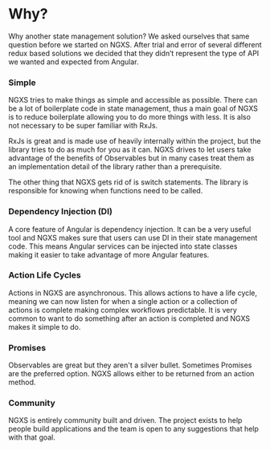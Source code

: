 # Why?

Why another state management solution? We asked ourselves that same question before we started on NGXS. After trial and error of several different redux based solutions we decided that they didn’t represent the type of API we wanted and expected from Angular.

### Simple
NGXS tries to make things as simple and accessible as possible. There can be a lot of boilerplate code in state management, thus a main goal of NGXS is to reduce boilerplate allowing you to do more things with less. It is also not necessary to be super familiar with RxJs.

RxJs is great and is made use of heavily internally within the project, but the library tries to do as much for you as it can. NGXS drives to let users take advantage of the benefits of Observables but in many cases treat them as an implementation detail of the library rather than a prerequisite.

The other thing that NGXS gets rid of is switch statements. The library is responsible for knowing when functions need to be called.

### Dependency Injection (DI)
A core feature of Angular is dependency injection. It can be a very useful tool and NGXS makes sure that users can use
DI in their state management code. This means Angular services can be injected into state classes making it easier to take advantage of more Angular features.

### Action Life Cycles
Actions in NGXS are asynchronous. This allows actions to have a life cycle,
meaning we can now listen for when a single action or a collection of actions is complete making complex workflows predictable.
It is very common to want to do something after an action is completed and NGXS makes it simple to do.

### Promises
Observables are great but they aren't a silver bullet. Sometimes Promises are the preferred option. NGXS allows either to be returned from an action method.

### Community
NGXS is entirely community built and driven. The project exists to help people build applications and the team is open to any suggestions that help with that goal.
